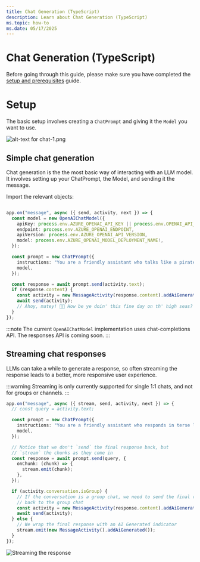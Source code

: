 ```yaml
---
title: Chat Generation (TypeScript)
description: Learn about Chat Generation (TypeScript)
ms.topic: how-to
ms.date: 05/17/2025
---
```

# Chat Generation (TypeScript)

Before going through this guide, please make sure you have completed the [setup and prerequisites](./setup-and-prereqs.md) guide.
# Setup

The basic setup involves creating a `ChatPrompt` and giving it the `Model` you want to use.

![alt-text for chat-1.png](~/assets/diagrams/chat-1.png)

## Simple chat generation

Chat generation is the the most basic way of interacting with an LLM model. It involves setting up your ChatPrompt, the Model, and sending it the message.

Import the relevant objects:

```ts
```

```ts
app.on("message", async ({ send, activity, next }) => {
  const model = new OpenAIChatModel({
    apiKey: process.env.AZURE_OPENAI_API_KEY || process.env.OPENAI_API_KEY,
    endpoint: process.env.AZURE_OPENAI_ENDPOINT,
    apiVersion: process.env.AZURE_OPENAI_API_VERSION,
    model: process.env.AZURE_OPENAI_MODEL_DEPLOYMENT_NAME!,
  });

  const prompt = new ChatPrompt({
    instructions: "You are a friendly assistant who talks like a pirate",
    model,
  });

  const response = await prompt.send(activity.text);
  if (response.content) {
    const activity = new MessageActivity(response.content).addAiGenerated();
    await send(activity);
    // Ahoy, matey! 🏴‍☠️ How be ye doin' this fine day on th' high seas? What can this ol’ salty sea dog help ye with? 🚢☠️
  }
});
```

:::note
The current `OpenAIChatModel` implementation uses chat-completions API. The responses API is coming soon.
:::

## Streaming chat responses

LLMs can take a while to generate a response, so often streaming the response leads to a better, more responsive user experience.

:::warning
Streaming is only currently supported for single 1:1 chats, and not for groups or channels.
:::

```ts
app.on("message", async ({ stream, send, activity, next }) => {
  // const query = activity.text;

  const prompt = new ChatPrompt({
    instructions: "You are a friendly assistant who responds in terse language",
    model,
  });

  // Notice that we don't `send` the final response back, but
  // `stream` the chunks as they come in
  const response = await prompt.send(query, {
    onChunk: (chunk) => {
      stream.emit(chunk);
    },
  });

  if (activity.conversation.isGroup) {
    // If the conversation is a group chat, we need to send the final response
    // back to the group chat
    const activity = new MessageActivity(response.content).addAiGenerated();
    await send(activity);
  } else {
    // We wrap the final response with an AI Generated indicator
    stream.emit(new MessageActivity().addAiGenerated());
  }
});
```

![Streaming the response](/screenshots/streaming-chat.gif)

